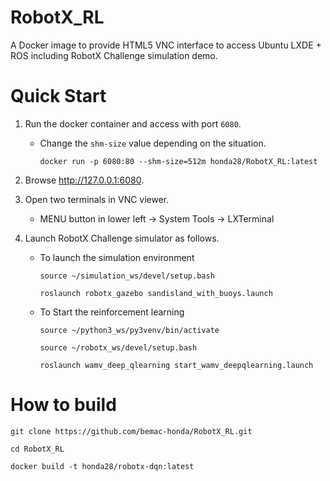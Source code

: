 # RobotX_RL

A Docker image to provide HTML5 VNC interface to access Ubuntu LXDE + ROS including RobotX Challenge simulation demo.

# Quick Start

1. Run the docker container and access with port `6080`. 

   - Change the `shm-size` value depending on the situation. 
   
      `docker run -p 6080:80 --shm-size=512m honda28/RobotX_RL:latest`

2. Browse http://127.0.0.1:6080.

3. Open two terminals in VNC viewer. 

   - MENU button in lower left -> System Tools -> LXTerminal
   
4. Launch RobotX Challenge simulator as follows.

   - To launch the simulation environment 

      `source ~/simulation_ws/devel/setup.bash` 

      `roslaunch robotx_gazebo sandisland_with_buoys.launch` 

   - To Start the reinforcement learning

      `source ~/python3_ws/py3venv/bin/activate`

      `source ~/robotx_ws/devel/setup.bash`

      `roslaunch wamv_deep_qlearning start_wamv_deepqlearning.launch`

# How to build

   `git clone https://github.com/bemac-honda/RobotX_RL.git`

   `cd RobotX_RL`

   `docker build -t honda28/robotx-dqn:latest`